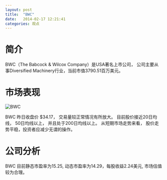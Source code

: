 ```yaml
---
layout: post
title:  "BWC"
date:   2014-02-17 12:21:41
categories: 观点
---
```


# 简介
BWC（The Babcock & Wilcox Company）是USA著名上市公司，
公司主要从事Diversified Machinery行业，当前市值3790.51百万美元。

# 市场表现

![BWC](http://finviz.com/chart.ashx?t=BWC&ty=c&ta=1&p=d&s=l)

BWC 昨日收盘价 $34.17，
交易量较正常情况有所放大。
目前股价接近20日均线，
50日均线以上，
并且处于200日均线以上。
从短期市场走势来看，
股价走势平稳，投资者应减少无谓的操作。

# 公司分析
BWC 目前静态市盈率为15.25, 动态市盈率为14.29，每股收益2.24美元,
市场估值较为合理。
